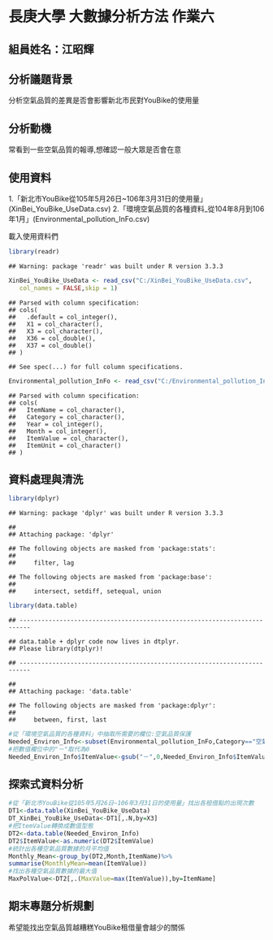 長庚大學 大數據分析方法 作業六
================

組員姓名：江昭輝
----------------

分析議題背景
------------

分析空氣品質的差異是否會影響新北市民對YouBike的使用量

分析動機
--------

常看到一些空氣品質的報導,想確認一般大眾是否會在意

使用資料
--------

1.「新北市YouBike從105年5月26日~106年3月31日的使用量」(XinBei\_YouBike\_UseData.csv) 2.「環境空氣品質的各種資料\_從104年8月到106年1月」(Environmental\_pollution\_InFo.csv)

載入使用資料們

``` r
library(readr)
```

    ## Warning: package 'readr' was built under R version 3.3.3

``` r
XinBei_YouBike_UseData <- read_csv("C:/XinBei_YouBike_UseData.csv", 
   col_names = FALSE,skip = 1)
```

    ## Parsed with column specification:
    ## cols(
    ##   .default = col_integer(),
    ##   X1 = col_character(),
    ##   X3 = col_character(),
    ##   X36 = col_double(),
    ##   X37 = col_double()
    ## )

    ## See spec(...) for full column specifications.

``` r
Environmental_pollution_InFo <- read_csv("C:/Environmental_pollution_InFo.csv")
```

    ## Parsed with column specification:
    ## cols(
    ##   ItemName = col_character(),
    ##   Category = col_character(),
    ##   Year = col_integer(),
    ##   Month = col_integer(),
    ##   ItemValue = col_character(),
    ##   ItemUnit = col_character()
    ## )

資料處理與清洗
--------------

``` r
library(dplyr)
```

    ## Warning: package 'dplyr' was built under R version 3.3.3

    ## 
    ## Attaching package: 'dplyr'

    ## The following objects are masked from 'package:stats':
    ## 
    ##     filter, lag

    ## The following objects are masked from 'package:base':
    ## 
    ##     intersect, setdiff, setequal, union

``` r
library(data.table)
```

    ## -------------------------------------------------------------------------

    ## data.table + dplyr code now lives in dtplyr.
    ## Please library(dtplyr)!

    ## -------------------------------------------------------------------------

    ## 
    ## Attaching package: 'data.table'

    ## The following objects are masked from 'package:dplyr':
    ## 
    ##     between, first, last

``` r
#從「環境空氣品質的各種資料」中抽取所需要的欄位:空氣品質保護
Needed_Environ_Info<-subset(Environmental_pollution_InFo,Category=="空氣品質保護")
#把數值欄位中的"－"取代為0
Needed_Environ_Info$ItemValue<-gsub("－",0,Needed_Environ_Info$ItemValue)
```

探索式資料分析
--------------

``` r
#從「新北市YouBike從105年5月26日~106年3月31日的使用量」找出各租借點的出現次數
DT1<-data.table(XinBei_YouBike_UseData)
DT_XinBei_YouBike_UseData<-DT1[,.N,by=X3]
#把ItemValue轉換成數值型態
DT2<-data.table(Needed_Environ_Info)
DT2$ItemValue<-as.numeric(DT2$ItemValue)
#統計出各種空氣品質數據的月平均值
Monthly_Mean<-group_by(DT2,Month,ItemName)%>%
summarise(MonthlyMean=mean(ItemValue))
#找出各種空氣品質數據的最大值
MaxPolValue<-DT2[,.(MaxValue=max(ItemValue)),by=ItemName]
```

期末專題分析規劃
----------------

希望能找出空氣品質越糟糕YouBike租借量會越少的關係
